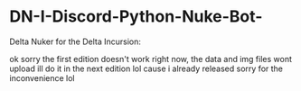 # DN-I-Discord-Python-Nuke-Bot-
Delta Nuker for the Delta Incursion:

ok sorry the first edition doesn't work right now, the data and img files wont upload
ill do it in the next edition lol cause i already released
sorry for the inconvenience lol
